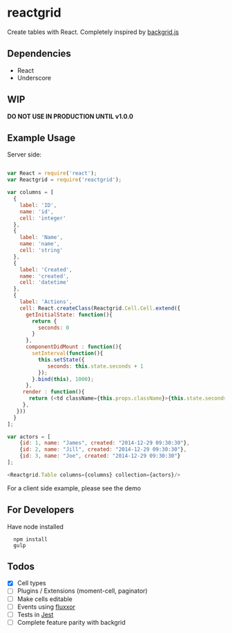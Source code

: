 


# reactgrid

Create tables with React. Completely inspired by [backgrid.js](http://backgridjs.com/)

## Dependencies
- React 
- Underscore 

## WIP

**DO NOT USE IN PRODUCTION UNTIL v1.0.0**

## Example Usage

Server side:

```js

var React = require('react');
var Reactgrid = require('reactgrid');

var columns = [
  {
    label: 'ID',
    name: 'id',
    cell: 'integer'
  },
  {
    label: 'Name',
    name: 'name',
    cell: 'string'
  },
  {
    label: 'Created',
    name: 'created',
    cell: 'datetime'
  },
  {
    label: 'Actions',
    cell: React.createClass(Reactgrid.Cell.Cell.extend({
      getInitialState: function(){
        return {
          seconds: 0
        }
      },
      componentDidMount : function(){
        setInterval(function(){
          this.setState({
             seconds: this.state.seconds + 1
          });
        }.bind(this), 1000);
      },
     render : function(){
       return (<td className={this.props.className}>{this.state.seconds} Seconds. Model ID: {this.props.model.id}</td>);
     },
   }))
  }
];

var actors = [
    {id: 1, name: "James", created: "2014-12-29 09:30:30"},
    {id: 2, name: "Jill", created: "2014-12-29 09:30:30"},
    {id: 3, name: "Joe", created: "2014-12-29 09:30:30"}
];

<Reactgrid.Table columns={columns} collection={actors}/>
```

For a client side example, please see the demo

## For Developers

Have node installed

```
  npm install
  gulp 

```

## Todos

- [X] Cell types
- [ ] Plugins / Extensions (moment-cell, paginator)
- [ ] Make cells editable 
- [ ] Events using [fluxxor](http://fluxxor.com/)
- [ ] Tests in [Jest](http://facebook.github.io/jest/)
- [ ] Complete feature parity with backgrid 
